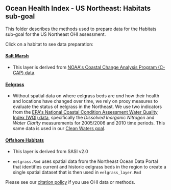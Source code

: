 ## Ocean Health Index - US Northeast: Habitats sub-goal

This folder describes the methods used to prepare data for the Habitats sub-goal for the US Northeast OHI assessment.

Click on a habitat to see data preparation:

#### [Salt Marsh](https://ohi-northeast.github.io/ne-prep/prep/bio/hab/salt_marsh.html)
- This layer is derived from [NOAA's Coastal Change Analysis Program (C-CAP) data](https://coast.noaa.gov/digitalcoast/data/ccapregional.html).

#### [Eelgrass](https://ohi-northeast.github.io/ne-prep/prep/bio/hab/eelgrass.html)
- Without spatial data on where eelgrass beds are *and* how their health and locations have changed over time, we rely on proxy measures to evaluate the status of eelgrass in the Northeast. We use two indicators from the [EPA's National Coastal Condition Assessment Water Quality Index (WQI) data](https://www.epa.gov/national-aquatic-resource-surveys/ncca), specifically the *Dissolved Inorganic Nitrogen* and *Water Clarity* measurements for 2005/2006 and 2010 time periods. This same data is used in our [Clean Waters goal](https://github.com/OHI-Northeast/ne-prep/tree/gh-pages/prep/cw#ocean-health-index---us-northeast-clean-waters-goal).

#### [Offshore Habitats](https://ohi-northeast.github.io/ne-prep/prep/bio/hab/offshore_habitats.html)
- This layer is derived from SASI v2.0


- `eelgrass.Rmd` uses spatial data from the Northeast Ocean Data Portal that identifies current and historic eelgrass beds in the region to create a single spatial dataset that is then used in `eelgrass_layer.Rmd`


Please see our [citation policy](http://ohi-science.org/citation-policy/) if you use OHI data or methods.

